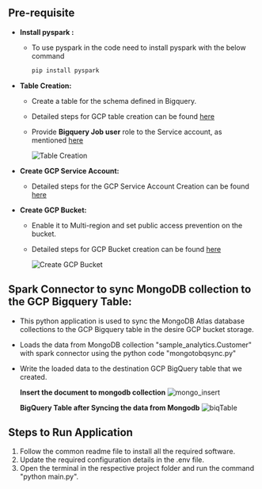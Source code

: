 ## Pre-requisite
- **Install pyspark :**
  * To use pyspark in the code need to install pyspark with the below command
     ```bash
     pip install pyspark
     ```
- **Table Creation:**
  * Create a table for the schema defined in Bigquery.
  * Detailed steps for GCP table creation can be found [here](https://cloud.google.com/bigquery/docs/tables)
  * Provide **Bigquery Job user** role to the Service account, as mentioned [here](https://cloud.google.com/bigquery/docs/jobs-overview)
  
    ![Table Creation](https://github.com/mongodb-partners/MongoDb-BigQuery-Workshops/assets/109083730/4c24ebec-bd06-4d3b-908f-fcd40069840b)
- **Create GCP Service Account:**
  * Detailed steps for the GCP Service Account Creation can be found [here](https://cloud.google.com/iam/docs/service-accounts-create)

- **Create GCP Bucket:**
  * Enable it to Multi-region and set public access prevention on the bucket.
  * Detailed steps for GCP Bucket creation can be found [here](https://cloud.google.com/storage/docs/creating-buckets)
  
    ![Create GCP Bucket](https://github.com/mongodb-partners/MongoDb-BigQuery-Workshops/assets/109083730/ac0b96df-e37e-4b61-bcb4-86206f294a11)

## Spark Connector to sync MongoDB collection to the GCP Bigquery Table:
   * This python application is used to sync the MongoDB Atlas database collections to the GCP Bigquery table in the desire GCP bucket storage.
   * Loads the data from MongoDB collection "sample_analytics.Customer" with spark connector using the python code "mongotobqsync.py"
   * Write the loaded data to the destination GCP BigQuery table that we created.

     **Insert the document to mongodb collection**
     ![mongo_insert](https://github.com/mongodb-partners/MongoDb-BigQuery-Workshops/assets/109083730/e38df119-5c0c-4824-8fea-96ec03aa0771)

     **BigQuery Table after Syncing the data from Mongodb**
     ![biqTable](https://github.com/mongodb-partners/MongoDb-BigQuery-Workshops/assets/109083730/0cc0ca36-9f84-4c20-a4ea-09c30e891a42)

## Steps to Run Application
1. Follow the common readme file to install all the required software.
2. Update the required configuration details in the .env file.
3. Open the terminal in the respective project folder and run the command "python main.py".

  


